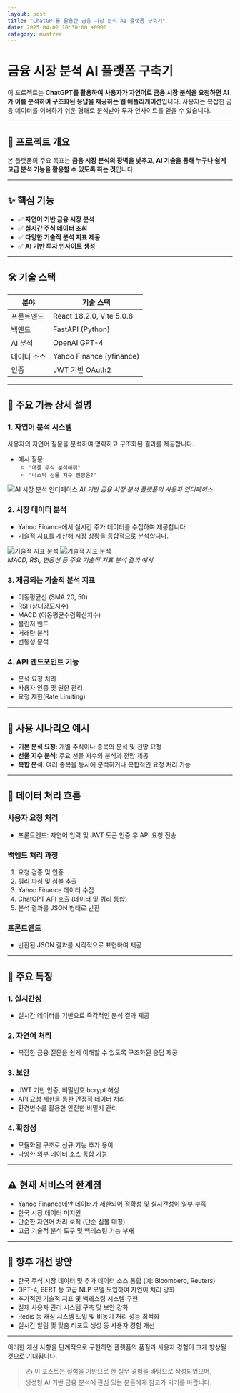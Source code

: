 ```yaml
---
layout: post
title: "ChatGPT를 활용한 금융 시장 분석 AI 플랫폼 구축기"
date: 2025-04-02 10:30:00 +0900
category: mustree
---
```


# 금융 시장 분석 AI 플랫폼 구축기

이 프로젝트는 **ChatGPT를 활용하여 사용자가 자연어로 금융 시장 분석을 요청하면 AI가 이를 분석하여 구조화된 응답을 제공하는 웹 애플리케이션**입니다. 사용자는 복잡한 금융 데이터를 이해하기 쉬운 형태로 분석받아 투자 인사이트를 얻을 수 있습니다.

---

## 📌 프로젝트 개요

본 플랫폼의 주요 목표는 **금융 시장 분석의 장벽을 낮추고, AI 기술을 통해 누구나 쉽게 고급 분석 기능을 활용할 수 있도록 하는 것**입니다.

---

## ✨ 핵심 기능

- ✅ **자연어 기반 금융 시장 분석**
- ✅ **실시간 주식 데이터 조회**
- ✅ **다양한 기술적 분석 지표 제공**
- ✅ **AI 기반 투자 인사이트 생성**

---

## 🛠 기술 스택

| 분야 | 기술 스택 |
|------|-----------|
| 프론트엔드 | React 18.2.0, Vite 5.0.8 |
| 백엔드 | FastAPI (Python) |
| AI 분석 | OpenAI GPT-4 |
| 데이터 소스 | Yahoo Finance (yfinance) |
| 인증 | JWT 기반 OAuth2 |

---

## 🔎 주요 기능 상세 설명

### 1. 자연어 분석 시스템

사용자의 자연어 질문을 분석하여 명확하고 구조화된 결과를 제공합니다.

- 예시 질문:
  - `"애플 주식 분석해줘"`
  - `"나스닥 선물 지수 전망은?"`

![AI 시장 분석 인터페이스](/assets/images/mustree/분석.png)
*AI 기반 금융 시장 분석 플랫폼의 사용자 인터페이스*

### 2. 시장 데이터 분석

- Yahoo Finance에서 실시간 주가 데이터를 수집하여 제공합니다.
- 기술적 지표를 계산해 시장 상황을 종합적으로 분석합니다.

![기술적 지표 분석](/assets/images/mustree/설명1.png)
![기술적 지표 분석](/assets/images/mustree/설명2.png)  
*MACD, RSI, 변동성 등 주요 기술적 지표 분석 결과 예시*

### 3. 제공되는 기술적 분석 지표

- 이동평균선 (SMA 20, 50)
- RSI (상대강도지수)
- MACD (이동평균수렴확산지수)
- 볼린저 밴드
- 거래량 분석
- 변동성 분석

### 4. API 엔드포인트 기능

- 분석 요청 처리
- 사용자 인증 및 권한 관리
- 요청 제한(Rate Limiting)

---

## 🚀 사용 시나리오 예시

- **기본 분석 요청**: 개별 주식이나 종목의 분석 및 전망 요청
- **선물 지수 분석**: 주요 선물 지수의 분석과 전망 제공
- **복합 분석**: 여러 종목을 동시에 분석하거나 복합적인 요청 처리 가능

---

## 🔄 데이터 처리 흐름

### 사용자 요청 처리
- 프론트엔드: 자연어 입력 및 JWT 토큰 인증 후 API 요청 전송

### 백엔드 처리 과정
1. 요청 검증 및 인증
2. 쿼리 파싱 및 심볼 추출
3. Yahoo Finance 데이터 수집
4. ChatGPT API 호출 (데이터 및 쿼리 통합)
5. 분석 결과를 JSON 형태로 반환

### 프론트엔드
- 반환된 JSON 결과를 시각적으로 표현하여 제공

---

## 🌟 주요 특징

### 1. 실시간성
- 실시간 데이터를 기반으로 즉각적인 분석 결과 제공

### 2. 자연어 처리
- 복잡한 금융 질문을 쉽게 이해할 수 있도록 구조화된 응답 제공

### 3. 보안
- JWT 기반 인증, 비밀번호 bcrypt 해싱
- API 요청 제한을 통한 안정적 데이터 처리
- 환경변수를 활용한 안전한 비밀키 관리

### 4. 확장성
- 모듈화된 구조로 신규 기능 추가 용이
- 다양한 외부 데이터 소스 통합 가능

---

## ⚠️ 현재 서비스의 한계점

- Yahoo Finance에만 데이터가 제한되어 정확성 및 실시간성이 일부 부족
- 한국 시장 데이터 미지원
- 단순한 자연어 처리 로직 (단순 심볼 매칭)
- 고급 기술적 분석 도구 및 백테스팅 기능 부재

---

## 🔧 향후 개선 방안

- 한국 주식 시장 데이터 및 추가 데이터 소스 통합 (예: Bloomberg, Reuters)
- GPT-4, BERT 등 고급 NLP 모델 도입하여 자연어 처리 강화
- 추가적인 기술적 지표 및 백테스팅 시스템 구현
- 실제 사용자 관리 시스템 구축 및 보안 강화
- Redis 등 캐싱 시스템 도입 및 비동기 처리 성능 최적화
- 실시간 알림 및 맞춤 리포트 생성 등 사용자 경험 개선

---

이러한 개선 사항을 단계적으로 구현하면 플랫폼의 품질과 사용자 경험이 크게 향상될 것으로 기대됩니다.  

> ✍️ 이 포스트는 실험을 기반으로 한 실무 경험을 바탕으로 작성되었으며,  
생성형 AI 기반 금융 분석에 관심 있는 분들에게 참고가 되기를 바랍니다.